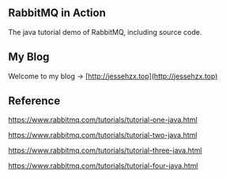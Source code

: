 ## RabbitMQ in Action
The java tutorial demo of RabbitMQ, including source code.

## My Blog
Welcome to my blog -> [http://jessehzx.top](http://jessehzx.top)

## Reference
https://www.rabbitmq.com/tutorials/tutorial-one-java.html

https://www.rabbitmq.com/tutorials/tutorial-two-java.html

https://www.rabbitmq.com/tutorials/tutorial-three-java.html

https://www.rabbitmq.com/tutorials/tutorial-four-java.html